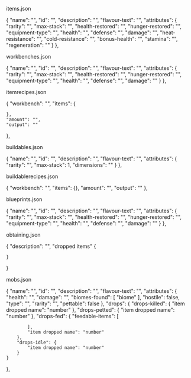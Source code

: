 items.json

{
    "name": "",
    "id": "",
    "description": "",
    "flavour-text": "",
    "attributes": {
        "rarity": "",
        "max-stack": "",
        "health-restored": "",
        "hunger-restored": "",
        "equipment-type": "",
        "health": "",
        "defense": "",
        "damage": "",
        "heat-resistance": "",
        "cold-resistance": "",
        "bonus-health": "",
        "stamina": "",
        "regeneration": ""
    }
},

workbenches.json

{
    "name": "",
    "id": "",
    "description": "",
    "flavour-text": "",
    "attributes": {
        "rarity": "",
        "max-stack": "",
        "health-restored": "",
        "hunger-restored": "",
        "equipment-type": "",
        "health": "",
        "defense": "",
        "damage": ""
    }
},


itemrecipes.json

{
    "workbench": "",
    "items": {

    },
    "amount": "",
    "output": ""
},

buildables.json

{
    "name": "",
    "id": "",
    "description": "",
    "flavour-text": "",
    "attributes": {
        "rarity": "",
        "max-stack": 1,
        "dimensions": ""
    }
},

buildablerecipes.json

{
    "workbench": "",
    "items": {},
    "amount": "",
    "output": ""
},

blueprints.json

{
    "name": "",
    "id": "",
    "description": "",
    "flavour-text": "",
    "attributes": {
        "rarity": "",
        "max-stack": "",
        "health-restored": "",
        "hunger-restored": "",
        "equipment-type": "",
        "health": "",
        "defense": "",
        "damage": ""
    }
},


obtaining.json


{
    "description": "",
    "dropped items" {

    }
}


mobs.json

{
    "name": "",
    "id": "",
    "description": "",
    "flavour-text": "",
    "attributes": {
        "health": "",
        "damage": "",
        "biomes-found": [
            "biome"
        ],
        "hostile": false,
        "type": "",
        "rarity": "",
        "pettable": false
    },
    "drops": {
        "drops-killed": {
            "item dropped name": "number"
        },
        "drops-petted": {
            "item dropped name": "number"
        },
        "drops-fed": {
            "feedable-items": [

            ],
            "item dropped name": "number"
        },
        "drops-idle": {
            "item dropped name": "number"
        }
    }
},
